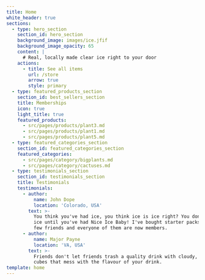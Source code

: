 ```yaml
---
title: Home
white_header: true
sections:
  - type: hero_section
    section_id: hero_section
    background_image: images/ice.jfif
    background_image_opacity: 65
    content: |
      # Real, locally made clear ice right to your door
    actions:
      - title: See all items
        url: /store
        arrow: true
        style: primary
  - type: featured_products_section
    section_id: best_sellers_section
    title: Memberships
    icon: true
    light_title: true
    featured_products:
      - src/pages/products/plant3.md
      - src/pages/products/plant1.md
      - src/pages/products/plant5.md
  - type: featured_categories_section
    section_id: featured_categories_section
    featured_categories:
      - src/pages/category/bigplants.md
      - src/pages/category/cactuses.md
  - type: testimonials_section
    section_id: testimonials_section
    title: Testimonials
    testimonials:
      - author:
          name: John Dope
          location: 'Colorado, USA'
        text: >-
          You think you've had ice, you think ice is ice right? You don't know
          ice until you've had Nice Ice Baby! I've bought starter packs for a
          few friends and everyone of them are now members.
      - author:
          name: Major Payne
          location: 'VA, USA'
        text: >-
          Friends don't let friends trash a quality drink with cloudy, tiny
          cubes that mess with the flavour of your drink.
template: home
---
```

